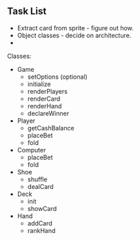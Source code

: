 ## Task List

 - Extract card from sprite - figure out how.
 - Object classes - decide on architecture.
 -


Classes:

 - Game
   - setOptions (optional)
   - initialize
   - renderPlayers
   - renderCard
   - renderHand
   - declareWinner
 - Player
   - getCashBalance
   - placeBet
   - fold
 - Computer
   - placeBet
   - fold
 - Shoe
   - shuffle
   - dealCard
 - Deck
   - init
   - showCard
 - Hand
   - addCard
   - rankHand

